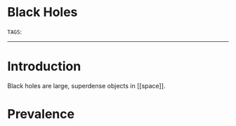 # Black Holes 
`TAGS`:

---
# Introduction
Black holes are large, superdense objects in [[space]].

# Prevalence